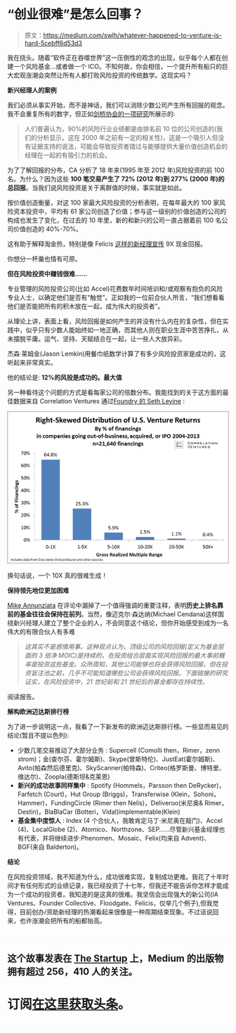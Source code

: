 # “创业很难”是怎么回事？

> 原文：<https://medium.com/swlh/whatever-happened-to-venture-is-hard-5cebff6d53d3>

我在挠头。随着“软件正在吞噬世界”这一压倒性的观念的出现，似乎每个人都在创建一个风险基金…或者做一个 ICO。不知何故，你会相信，一个提升所有船只的巨大宏观涨潮会突然让所有人都打败风险投资的传统数学。这现实吗？

**新兴经理人的案例**

我们必须从事实开始，而不是神话，我们可以消除少数公司产生所有回报的观念。我不会重复所有的数字，但正如[剑桥协会的一项研究](https://www.google.co.uk/url?sa=t&rct=j&q=&esrc=s&source=web&cd=1&cad=rja&uact=8&ved=0ahUKEwjQnuPrxprXAhUJahoKHafODvUQFggmMAA&url=http%3A%2F%2Fwww.cambridgeassociates.com%2Fwp-content%2Fuploads%2F2015%2F11%2FVenture-Capital-Disrupts-Venture-Capital.pdf&usg=AOvVaw0Pet7EDmj-TJrby7mAxr0B)所展示的:

> 人们普遍认为，90%的风险行业业绩都是由排名前 10 位的公司创造的(我们的分析显示，这在 2000 年之前有一定的相关性)，这是一个吸引人但没有证据支持的说法，可能会导致投资者错过与能够提供大量价值创造机会的经理在一起的有吸引力的机会。

为了了解回报的分布，CA 分析了 18 年来(1995 年至 2012 年)风险投资的前 100 名。为什么？因为这些 **100 笔交易产生了 72% (2012 年)到 277% (2000 年)的总回报**。当我们说风险投资是关于离群值的时候，事实就是如此。

按价值创造衡量，对这 100 家最大风险投资的分析表明，在每年最大的 100 家风险资本投资中，平均有 61 家公司创造了价值；参与这一级别的价值创造的公司的构成也发生了变化，在过去的 10 年里，新的和新兴的公司一直占据着前 100 名公司价值创造的 40%-70%。

这有助于解释淘金热，特别是像 Felicis [这样的新经理宣传](https://www.felicis.com/numbers/) 9X 现金回报。

你想分一杯羹也情有可原。

**但在风险投资中赚钱很难……**

专业管理的风险投资公司(比如 Accel)花费数年时间培训和/或观察有抱负的风险专业人士，以确定他们是否有“触觉”。正如我的一位前合伙人所言，“我们想看看他们是否能把所有的积木放在一起，成为伟大的投资者”。

从理论上讲，表面上看，风险回报是如何产生的并没有什么内在的复杂性，但在实践中，似乎只有少数人能始终如一地正确，而其他人则在职业生涯中苦苦挣扎，从未摆脱平庸。运气、坚持、天赋结合在一起，让一些人大放异彩。

杰森·莱姆金(Jason Lemkin)用餐巾纸数学计算了有多少风险投资家是成功的，这听起来非常真实。

他的结论是: **12%的风投是成功的。最大值**

另一种看待这个问题的方式是看每家公司的倍数分布。我能找到的关于这方面的最佳数据来自 Correlation Ventures 通过[Foundry 的 Seth Levine](https://www.sethlevine.com/archives/2014/08/venture-outcomes-are-even-more-skewed-than-you-think.html) :

![](img/85fb1caec5c7ae9dcd448c2d4b5a7da7.png)

换句话说，一个 10X 真的很难生成！

**保持领先地位更加困难**

[Mike Annunziata](https://medium.com/u/33a4fc8402d0?source=post_page-----5cebff6d53d3--------------------------------) 在评论中漏掉了一个值得强调的重要注释，表明**历史上排名靠前的基金往往会保持在前列**。当然，像迈克尔·森达纳(Michael Cendana)这样围绕新兴经理人建立了整个企业的人，不会同意这个结论，但你开始感受到成为一名伟大的有限合伙人有多难

> *这其实不是感情用事。这种观点认为，顶级公司的风险回报(定义为基金层面的 3 倍净 MOIC)是持续的，在投资组合层面实现风险回报的最大事前概率是投资这些基金。众所周知，其他公司能够也将会获得风险回报，但在投资盲注池之前，几乎不可能知道哪些公司会获得风险回报。下面链接的研究证实，在风险投资中，21 世纪前和 21 世纪后的基金都存在持续性。*

阅读报告。

**解构欧洲迈达斯排行榜**

为了进一步说明这一点，我看了一下新发布的欧洲迈达斯排行榜。一些显而易见的结论(暂且不提以色列):

*   少数几笔交易推动了大部分业务 : Supercell (Comolli then，Rimer，zenn strom)；金(查尔芬、霍尔姆斯)、Skype(曾斯特伦)、JustEat(霍尔姆斯)、Avito(帕森然后德里克)、SkyScanner(帕特森)、Criteo(格罗斯曼、博特里、维达尔)、Zoopla(德斯坦&克莱恩)
*   **新兴的成功故事同样集中** : Spotify (Hommels，Parsson then DeRycker)，Farfetch (Court)，Hut Group (Briggs)，Transferwise (Klein，Sohoni，Hammer)，FundingCircle (Rimer then Nelis)，Deliveroo(米尼奥& Rimer，Destin)，BlaBlaCar (Botteri，Vidal)implementable(Klein)
*   **基金集中度惊人** : Index (4 个合伙人，我敢肯定马丁·米尼奥在敲门)、Accel (4)、LocalGlobe (2)、Atomico、Northzone、SEP……尽管新兴基金经理也有代表，并将继续进步:Phenomen、Mosaic、Felix(均来自 Advent)、BGF(来自 Balderton)。

**结论**

在风险投资领域，我不知道为什么，成功很难实现，复制成功更难。我花了十年时间才有任何形式的业绩记录，我已经投资了十七年，但我还不能告诉你怎样才能成为一个成功的投资者。我知道的是这真的很难。我坚信会出现强大的新公司(IA Ventures、Founder Collective、Floodgate、Felicis，仅举几个例子),但我觉得，目前创办/资助新经理的热潮看起来很像是一种周期结束现象。不过话说回来，也许涨潮会把所有的船都抬高。

![](img/70cd62e4bfba19568e87ab10ede853cf.png)

## 这个故事发表在 [The Startup](https://medium.com/swlh) 上，Medium 的出版物拥有超过 256，410 人的关注。

# 订阅[在这里获取头条](http://growthsupply.com/the-startup-newsletter/)。

![](img/70cd62e4bfba19568e87ab10ede853cf.png)